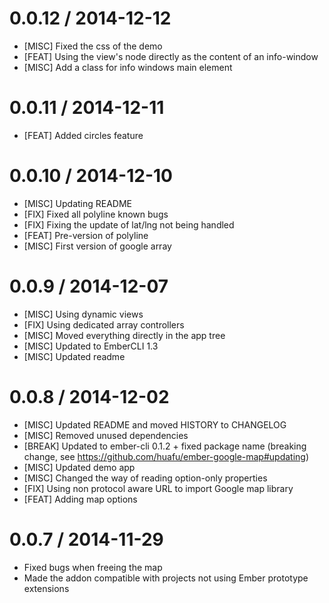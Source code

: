 
0.0.12 / 2014-12-12
===================

  * [MISC] Fixed the css of the demo
  * [FEAT] Using the view's node directly as the content of an info-window
  * [MISC] Add a class for info windows main element

0.0.11 / 2014-12-11
===================

  * [FEAT] Added circles feature

0.0.10 / 2014-12-10
===================

  * [MISC] Updating README
  * [FIX] Fixed all polyline known bugs
  * [FIX] Fixing the update of lat/lng not being handled
  * [FEAT] Pre-version of polyline
  * [MISC] First version of google array

0.0.9 / 2014-12-07
==================

  * [MISC] Using dynamic views
  * [FIX] Using dedicated array controllers
  * [MISC] Moved everything directly in the app tree
  * [MISC] Updated to EmberCLI 1.3
  * [MISC] Updated readme

0.0.8 / 2014-12-02
==================

  * [MISC] Updated README and moved HISTORY to CHANGELOG
  * [MISC] Removed unused dependencies
  * [BREAK] Updated to ember-cli 0.1.2 + fixed package name (breaking change, see https://github.com/huafu/ember-google-map#updating)
  * [MISC] Updated demo app
  * [MISC] Changed the way of reading option-only properties
  * [FIX] Using non protocol aware URL to import Google map library
  * [FEAT] Adding map options

0.0.7 / 2014-11-29
==================

* Fixed bugs when freeing the map
* Made the addon compatible with projects not using Ember prototype extensions
